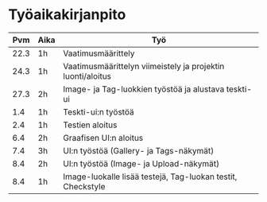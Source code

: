 # Työaikakirjanpito

|Pvm |Aika|Työ                                                        |
|----|----|-----------------------------------------------------------|
|22.3|1h  |Vaatimusmäärittely                                         |
|24.3|1h  |Vaatimusmäärittelyn viimeistely ja projektin luonti/aloitus|
|27.3|2h  |Image- ja Tag-luokkien työstöä ja alustava teskti-ui       |
|1.4 |1h  |Teskti-ui:n työstöä                                        |
|2.4 |1h  |Testien aloitus                                            |
|6.4 |2h  |Graafisen UI:n aloitus                                     |
|7.4 |3h  |UI:n työstöä (Gallery- ja Tags-näkymät)                    |
|8.4 |2h  |UI:n työstöä (Image- ja Upload-näkymät)                    |
|8.4 |1h  |Image-luokalle lisää testejä, Tag-luokan testit, Checkstyle|